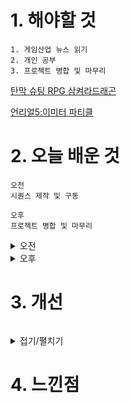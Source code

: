 # 1. 해야할 것
```
1. 게임산업 뉴스 읽기
2. 개인 공부
3. 프로젝트 병합 및 마무리
```
[탄막 슈팅 RPG 삼켜라드래곤](https://www.gamemeca.com/view.php?gid=1744874)

[언리얼5:이미터 파티클](https://www.youtube.com/watch?v=Z4Wj8G_A0og&t=3s)


# 2. 오늘 배운 것
```
오전
시퀀스 제작 및 구동
```
```
오후
프로젝트 병합 및 마무리
```
<details>
<summary>오전</summary>


</details>


<details>
<summary>오후</summary>


</details>




# 3. 개선
```

```
<details>
<summary>접기/펼치기</summary>


</details>



# 4. 느낀점
```

```


